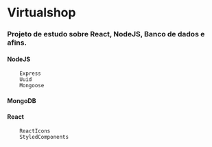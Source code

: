 # Virtualshop

### Projeto de estudo sobre React, NodeJS, Banco de dados e afins.

#### NodeJS
        Express
        Uuid
        Mongoose
#### MongoDB

#### React
        ReactIcons
        StyledComponents
        